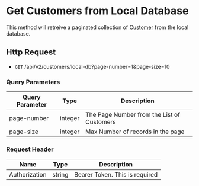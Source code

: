 # Get Customers from Local Database

This method will retreive a paginated collection of [Customer] from the local database.

## Http Request

-   <code>GET</code> /api/v2/customers/local-db?page-number=1&page-size=10

### Query Parameters

| Query Parameter | Type    | Description                                |
| --------------- | ------- | ------------------------------------------ |
| page-number     | integer | The Page Number from the List of Customers |
| page-size       | integer | Max Number of records in the page          |

### Request Header

| Name          | Type   | Description                    |
| ------------- | ------ | ------------------------------ |
| Authorization | string | Bearer Token. This is required |

[Customer]: /src/customer-entity.md
